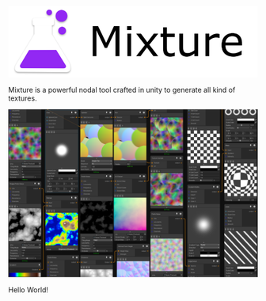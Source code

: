 ![](Packages/com.alelievr.mixture/Documentation~/Images/Mixture-github.png)

Mixture is a powerful nodal tool crafted in unity to generate all kind of textures.

![](Packages/com.alelievr.mixture/Documentation~/Images/2020-11-04-01-04-59.png)

Hello World!